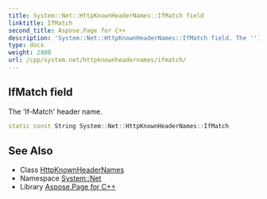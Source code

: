```yaml
---
title: System::Net::HttpKnownHeaderNames::IfMatch field
linktitle: IfMatch
second_title: Aspose.Page for C++
description: 'System::Net::HttpKnownHeaderNames::IfMatch field. The ''If-Match'' header name in C++.'
type: docs
weight: 2800
url: /cpp/system.net/httpknownheadernames/ifmatch/
---
```

## IfMatch field


The 'If-Match' header name.

```cpp
static const String System::Net::HttpKnownHeaderNames::IfMatch
```

## See Also

* Class [HttpKnownHeaderNames](../)
* Namespace [System::Net](../../)
* Library [Aspose.Page for C++](../../../)

